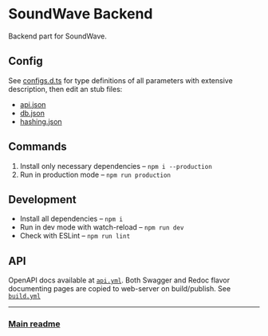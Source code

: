 # SoundWave Backend

Backend part for SoundWave.

## Config

See [configs.d.ts](./types/configs.d.ts) for type definitions of all parameters with extensive description, then edit an stub files:

- [api.json](./config/api.json)
- [db.json](./config/db.json)
- [hashing.json](./config/hashing.json)

## Commands

1. Install only necessary dependencies – `npm i --production`
2. Run in production mode – `npm run production`

## Development

- Install all dependencies – `npm i`
- Run in dev mode with watch-reload – `npm run dev`
- Check with ESLint – `npm run lint`

## API

OpenAPI docs available at [`api.yml`](./docs/api.yml). Both Swagger and Redoc flavor documenting pages are copied to web-server on build/publish. See [`build.yml`](../.github/workflows/build.yml)

---

### [Main readme](../README.md)
